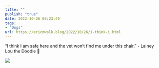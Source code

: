 ```yaml
---
title: ""
publish: "true"
date: 2022-10-26 08:23:49
tags:
- "Dogs"
url: https://ericmwalk.blog/2022/10/26/i-think-i.html
---
```

“I think I am safe here and the vet won’t find me under this chair.” - Lainey Lou the Doodle 🐶



![](https://ericmwalk.blog/uploads/2022/c0bfb34566.jpg)